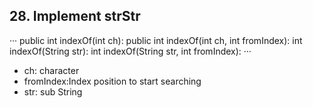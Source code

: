 ## 28. Implement strStr

···
public int indexOf(int ch):
public int indexOf(int ch, int fromIndex):
int indexOf(String str):
int indexOf(String str, int fromIndex):
···

- ch: character
- fromIndex:Index position to start searching
- str: sub String
